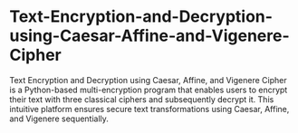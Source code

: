 # Text-Encryption-and-Decryption-using-Caesar-Affine-and-Vigenere-Cipher
Text Encryption and Decryption using Caesar, Affine, and Vigenere Cipher is a Python-based multi-encryption program that enables users to encrypt their text with three classical ciphers and subsequently decrypt it. This intuitive platform ensures secure text transformations using Caesar, Affine, and Vigenere sequentially.
